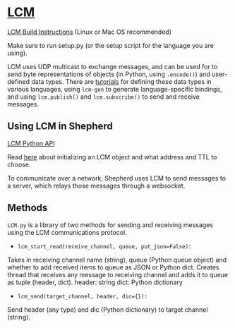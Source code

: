 # [LCM](https://lcm-proj.github.io/)

[LCM Build Instructions](https://lcm-proj.github.io/build_instructions.html) (Linux or Mac OS recommended)

Make sure to run setup.py (or the setup script for the language you are using).

LCM uses UDP multicast to exchange messages, and can be used for to send byte representations of objects (in Python, using `.encode()`) and user-defined data types. There are [tutorials](https://lcm-proj.github.io/tutorial_general.html) for defining these data types in various languages, using `lcm-gen` to generate language-specific bindings, and using `lcm.publish()` and `lcm.subscribe()` to send and receive messages.

## Using LCM in Shepherd

[LCM Python API](https://lcm-proj.github.io/python/lcm.LCM-class.html#publish)

Read [here](https://lcm-proj.github.io/multicast_setup.html) about initializing an LCM object and what address and TTL to choose.

To communicate over a network, Shepherd uses LCM to send messages to a server, which relays those messages through a websocket.

## Methods
`LCM.py` is a library of two methods for sending and receiving messages using the LCM communications protocol. 

+ ```lcm_start_read(receive_channel, queue, put_json=False):```

Takes in receiving channel name (string), queue (Python queue object) and whether to add received items to queue as JSON or Python dict. Creates thread that receives any message to receiving channel and adds it to queue as tuple (header, dict).
header: string
dict: Python dictionary

+ ```lcm_send(target_channel, header, dic={}):```

Send header (any type) and dic (Python dictionary) to target channel (string).
